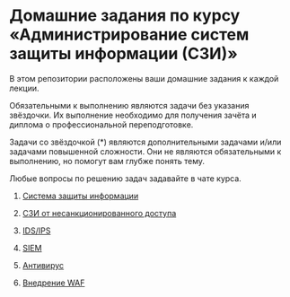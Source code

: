 # Домашние задания по курсу «Администрирование систем защиты информации (СЗИ)»

В этом репозитории расположены ваши домашние задания к каждой лекции. 

Обязательными к выполнению являются задачи без указания звёздочки. Их выполнение необходимо для получения зачёта и диплома о профессиональной переподготовке.

Задачи со звёздочкой (*) являются дополнительными задачами и/или задачами повышенной сложности. Они не являются обязательными к выполнению, но помогут вам глубже понять тему.

Любые вопросы по решению задач задавайте в чате курса.

1. [Система защиты информации](01/)

2. [СЗИ от несанкционированного доступа](02/)

3. [IDS/IPS](03/)

4. [SIEM](04/)

5. [Антивирус](05/)

6. [Внедрение WAF](06/) 
